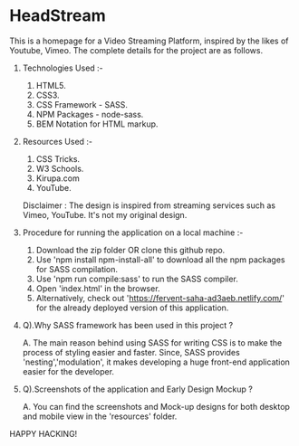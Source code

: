 # HeadStream
This is a homepage for a Video Streaming Platform, inspired by the likes of Youtube, Vimeo. The complete details for the project are as follows.

1. Technologies Used :-

   1. HTML5.
   2. CSS3.
   3. CSS Framework - SASS.
   3. NPM Packages  - node-sass.
   4. BEM Notation for HTML markup.
   
   
2. Resources Used :- 

   1. CSS Tricks.
   2. W3 Schools.
   3. Kirupa.com
   4. YouTube.
   
   Disclaimer : The design is inspired from streaming services such as Vimeo, YouTube. It's not my original design. 
   
   
3. Procedure for running the application on a local machine :-

   1. Download the zip folder OR clone this github repo.
   2. Use 'npm install npm-install-all' to download all the npm packages for SASS compilation.
   3. Use 'npm run compile:sass' to run the SASS compiler.
   4. Open 'index.html' in the browser.
   5. Alternatively, check out 'https://fervent-saha-ad3aeb.netlify.com/' for the already deployed version of this application.
   

4. Q).Why SASS framework has been used in this project ?
   
   A. The main reason behind using SASS for writing CSS is to make the process of styling easier and faster. Since, SASS 
      provides 'nesting','modulation', it makes developing a huge front-end application easier for the developer.
      
      
5. Q).Screenshots of the application and Early Design Mockup ?
   
   A. You can find the screenshots and Mock-up designs for both desktop and mobile view in the 'resources' folder.
   
   

HAPPY HACKING!
   
   
  
